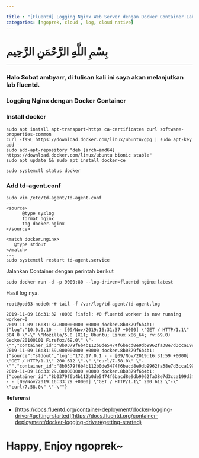 ```yaml
---

title : "[Fluentd] Logging Nginx Web Server dengan Docker Container Lab Fluentd"
categories: [ngoprek, cloud , log, cloud native]
---
```

# بِسْمِ اللَّهِ الرَّحْمَنِ الرَّحِيم
---

### Halo Sobat ambyarr, di tulisan kali ini saya akan melanjutkan lab fluentd.

### Logging Nginx dengan Docker Container


### Install docker
```shell
sudo apt install apt-transport-https ca-certificates curl software-properties-common
curl -fsSL https://download.docker.com/linux/ubuntu/gpg | sudo apt-key add -
sudo add-apt-repository "deb [arch=amd64] https://download.docker.com/linux/ubuntu bionic stable"
sudo apt update && sudo apt install docker-ce

sudo systemctl status docker
```
### Add td-agent.conf
```shell
sudo vim /etc/td-agent/td-agent.conf
---
<source>
      @type syslog
      format nginx
      tag docker.nginx
</source>

<match docker.nginx>
   @type stdout
</match>
---
sudo systemctl restart td-agent.service
```

Jalankan Container dengan perintah berikut

```shell
sudo docker run -d -p 9000:80 --log-driver=fluentd nginx:latest
```

Hasil log nya.
```shell
root@pod03-node0:~# tail -f /var/log/td-agent/td-agent.log

2019-11-09 16:31:32 +0000 [info]: #0 fluentd worker is now running worker=0
2019-11-09 16:31:37.000000000 +0000 docker.8b0379f6b4b1: {"log":"10.0.0.10 - - [09/Nov/2019:16:31:37 +0000] \"GET / HTTP/1.1\" 304 0 \"-\" \"Mozilla/5.0 (X11; Ubuntu; Linux x86_64; rv:69.0) Gecko/20100101 Firefox/69.0\" \"-\"","container_id":"8b0379f6b4b112b0de5474f6bacd8e9db9962fa38e7d3cca199d3fbecc116648","container_name":"/boring_chandrasekhar","source":"stdout"}
2019-11-09 16:31:59.000000000 +0000 docker.8b0379f6b4b1: {"source":"stdout","log":"172.17.0.1 - - [09/Nov/2019:16:31:59 +0000] \"GET / HTTP/1.1\" 200 612 \"-\" \"curl/7.58.0\" \"-\"","container_id":"8b0379f6b4b112b0de5474f6bacd8e9db9962fa38e7d3cca199d3fbecc116648","container_name":"/boring_chandrasekhar"}
2019-11-09 16:33:29.000000000 +0000 docker.8b0379f6b4b1: {"container_id":"8b0379f6b4b112b0de5474f6bacd8e9db9962fa38e7d3cca199d3fbecc116648","container_name":"/boring_chandrasekhar","source":"stdout","log":"10.0.0.20 - - [09/Nov/2019:16:33:29 +0000] \"GET / HTTP/1.1\" 200 612 \"-\" \"curl/7.58.0\" \"-\""}
```

**Referensi**
* [https://docs.fluentd.org/container-deployment/docker-logging-driver#getting-started](https://docs.fluentd.org/container-deployment/docker-logging-driver#getting-started)

# Happy,  Enjoy ngoprek~
